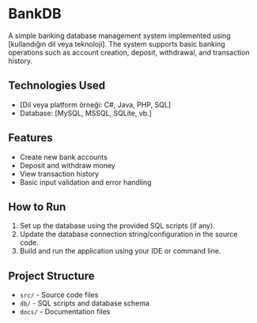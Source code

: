 # BankDB

A simple banking database management system implemented using [kullandığın dil veya teknoloji]. The system supports basic banking operations such as account creation, deposit, withdrawal, and transaction history.

## Technologies Used

- [Dil veya platform örneği: C#, Java, PHP, SQL]
- Database: [MySQL, MSSQL, SQLite, vb.]

## Features

- Create new bank accounts
- Deposit and withdraw money
- View transaction history
- Basic input validation and error handling

## How to Run

1. Set up the database using the provided SQL scripts (if any).
2. Update the database connection string/configuration in the source code.
3. Build and run the application using your IDE or command line.

## Project Structure

- `src/` - Source code files
- `db/` - SQL scripts and database schema
- `docs/` - Documentation files
